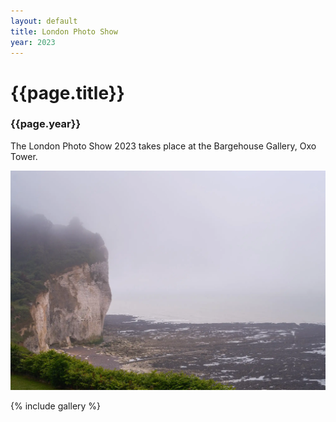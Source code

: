 ```yaml
---
layout: default
title: London Photo Show
year: 2023
---
```


# {{page.title}}

### {{page.year}}

The London Photo Show 2023 takes place at the Bargehouse Gallery, Oxo Tower.



![{{page.title}}](DSCF9788.webp "{{page.title}}")


{% include gallery %}